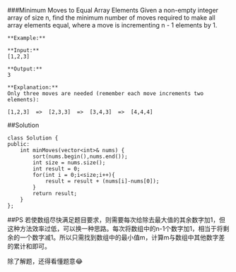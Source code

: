 ###Minimum Moves to Equal Array Elements
Given a non-empty integer array of size n, find the minimum number of moves required to make all array elements equal, where a move is incrementing n - 1 elements by 1.

```
**Example:**

**Input:**
[1,2,3]

**Output:**
3

**Explanation:**
Only three moves are needed (remember each move increments two elements):

[1,2,3]  =>  [2,3,3]  =>  [3,4,3]  =>  [4,4,4]
```
##Solution
```
class Solution {
public:
    int minMoves(vector<int>& nums) {
        sort(nums.begin(),nums.end());
        int size = nums.size();
        int result = 0;
        for(int i = 0;i<size;i++){
            result = result + (nums[i]-nums[0]);
        }
        return result;
    }
};
```
##PS
若使数组尽快满足题目要求，则需要每次给除去最大值的其余数字加1，但这种方法效率过低，可以换一种思路。每次将数组中的n-1个数字加1，相当于将剩余的一个数字减1。所以只需找到数组中的最小值m，计算m与数组中其他数字差的累计和即可。

除了解题，还得看懂题意😂
